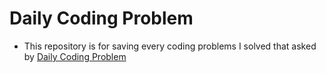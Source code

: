 # Daily Coding Problem

- This repository is for saving every coding problems I solved that asked by [Daily Coding Problem](https://www.dailycodingproblem.com/)



